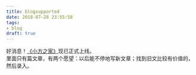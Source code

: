 ```yaml
---
title: blogsupported
date: 2018-07-28 23:55:58
tags:
- blog
draft: true
---
```

好消息！[《小方之家》](https://blog.herbhuang.com)现已正式上线。  
里面只有篇文章，有两个愿望：以后能不停地写新文章；找到旧文比较有价值的，然后录入。